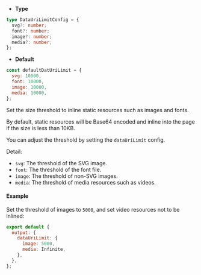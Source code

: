 - **Type**

```ts
type DataUriLimitConfig = {
  svg?: number;
  font?: number;
  image?: number;
  media?: number;
};
```

- **Default**

```js
const defaultDatUriLimit = {
  svg: 10000,
  font: 10000,
  image: 10000,
  media: 10000,
};
```

Set the size threshold to inline static resources such as images and fonts.

By default, static resources will be Base64 encoded and inline into the page if the size is less than 10KB.

You can adjust the threshold by setting the `dataUriLimit` config.

Detail:

- `svg`: The threshold of the SVG image.
- `font`: The threshold of the font file.
- `image`: The threshold of non-SVG images.
- `media`: The threshold of media resources such as videos.

#### Example

Set the threshold of images to `5000`, and set video resources not to be inlined:

```js
export default {
  output: {
    dataUriLimit: {
      image: 5000,
      media: Infinite,
    },
  },
};
```
